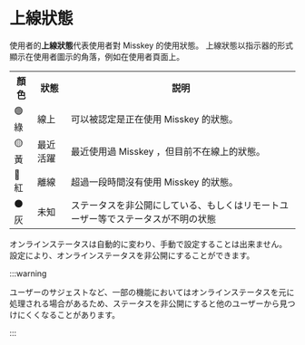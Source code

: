 # 上線狀態

使用者的**上線狀態**代表使用者對 Misskey 的使用狀態。
上線狀態以指示器的形式顯示在使用者圖示的角落，例如在使用者頁面上。

<table>
	<tbody><tr>
		<th>顏色</th>
		<th>狀態</th>
		<th>説明</th>
	</tr>
	<tr>
		<td>🟢綠</td>
		<td>線上</td>
		<td>可以被認定是正在使用 Misskey 的狀態。</td>
	</tr>
	<tr>
		<td>🟡黃</td>
		<td>最近活躍</td>
		<td>最近使用過 Misskey ，但目前不在線上的狀態。</td>
	</tr>
	<tr>
		<td>🔴紅</td>
		<td>離線</td>
		<td>超過一段時間沒有使用 Misskey 的狀態。</td>
	</tr>
	<tr>
		<td>⚫灰</td>
		<td>未知</td>
		<td>ステータスを非公開にしている、もしくはリモートユーザー等でステータスが不明の状態</td>
	</tr>
</tbody></table>

オンラインステータスは自動的に変わり、手動で設定することは出来ません。
設定により、オンラインステータスを非公開にすることができます。

:::warning

ユーザーのサジェストなど、一部の機能においてはオンラインステータスを元に処理される場合があるため、ステータスを非公開にすると他のユーザーから見つけにくくなることがあります。

:::

